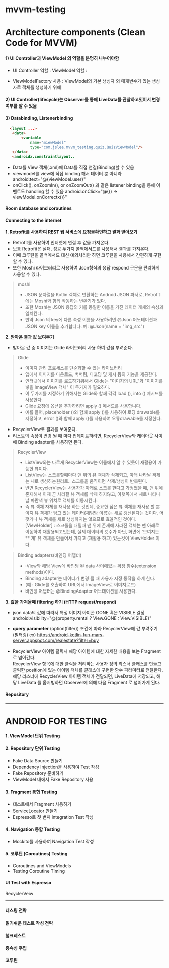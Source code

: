 # mvvm-testing



# Architecture components (Clean Code for MVVM)

#### 1) UI Controller과 ViewModel 의 역할을 분명히 나누어야함
- UI Controller 역할 : 
  ViewModel 역할 : 

- ViewModelFactory 사용 : ViewModel의 기본 생성자 외 매개변수가 있는 생성자로 객체를 생성하기 위해

#### 2) UI Controller(lifecycle)는 Observer를 통해 LiveData를 관찰하고잇어서 변경여부를 알 수 있음


#### 3) Databinding, Listenerbinding
```html
  <layout ...>
   <data>
       <variable
           name="miewModel"
           type="com.jslee.mvvm_testing.quiz.QuizViewModel"/>
   </data>
   <androidx.constraintlayout..
```
- Data를 View 객체(.xml)에 Data를 직접 연결(Binding)할 수 있음 
- viewmodel를 view에 직접 binding 해서 데이터 뿐 아니라 
     android:text="@{viewModel.user}"
- onClick(), onZoomIn(), or onZoomOut() 과 같은 listener binding을 통해 이벤트도 handling 할 수 있음 
  android:onClick="@{() -> viewModel.onCorrectx()}"



####  Room database and coroutines


####  Connecting to the internet

**1. Retrofit를 사용하여  REST 웹 서비스에 요청을확인하고 결과 받아오기**
- Retrofit를 사용하여 인터넷에 연결 후 값을 가져온다. 
- 보통 Retrofit은 실패, 성공 두가지 콜백메서드를 사용해서 결과를 가져온다. 
- 이때 코루틴을 콜백메서드 대신 예외처리만 하면 코루틴을 사용해서 간편하게 구현할 수 있다. 
- 또한 Moshi 라이브러리르 사용하여 Json형식의 응답 respond 구문을 편리하게 사용할 수 있다. 
 > moshi 
 > - JSON 문자열을 Kotlin 객체로 변환하는 Android JSON 파서로, Retrofit에는 Moshi와 함께 작동하는 변환기가 있다. 
 > - 또한 Moshi는 JSON 응답의 키를 동일한 이름을 가진 데이터 개체의 속성과 일치킨다.
 > - 만약 Json 의 key에 다른 속성 이름을 사용하려면 @Json 어노테이션과 JSON key 이름을 추가합니다. 예: @Json(name = "img_src")


**2. 받아온 결과 값 보여주기**
- 받아온 값 중 이미지는 Glide 라이브러리 사용 하여 값을 뿌려준다. 
> Glide 
> - 이미지 관리 프로세스를 단순화할 수 있는 라이브러리
> - 앱에서 이미지를 다운로드, 버퍼링, 디코딩 및 캐시 등의 기능을 제공한다.
> - 인터넷에서 이미지를 로드하기위해서 Glide는 "이미지의 URL"과 "이미지를 넣을 ImageView 객체" 이 두가지가 필요하다. 
> - 이 두가지를 지정하기 위해서는  Glide와 함께 각각 load (),  into () 메서드를 사용한다. 
> - Glide 요청에 옵션을 추가하려면 apply () 메서드를 사용합니다.
> - 예를 들어, placeholder ()와 함께 apply ()를 사용하여 로딩 drawable를 지정하고, error ()와 함께 apply ()를 사용하여 오류drawable를 지정한다.
  
- RecyclerView로 결과를 보여준다. 
- 리스트의 속성이 변경 될 때 마다 업데이트하려면, RecyclerView와 레이아웃 사이에 Binding adapter를 사용하면 된다. 

> RecyclerView
> - ListView와는 다르게 RecyclerView는 이름에서 알 수 있듯이 재활용이 가능한 뷰이다.
> - ListView는 스크롤할때마다 맨 위의 뷰 객체가 삭제되고, 아래 나타날 객체는 새로 생성하는원리로.. 스크롤을 움직이면 삭제/생성이 반복된다.
> - 반면 RecyclerView는 사용자가 아래로 스크롤 한다고 가정했을 때,
> 맨 위에 존재해서 이제 곧 사라질 뷰 객체를 삭제 하지않고, 아랫쪽에서 새로 나타나날 파란색 뷰 위치로 객체를 이동시킨다.
> - 즉 뷰 객체 자체를 재사용 하는 것인데, 중요한 점은 뷰 객체를 재사용 할 뿐이지 뷰 객체가 담고 있는 데이터(채팅방 이름)는 새로 갱신된다는 것이다.
> 어쨋거나 뷰 객체를 새로 생성하지는 않으므로 효율적인 것이다.
> [ViewHolder] : 스크롤을 내릴때 맨 위에 존재해 사라진 객체는 맨 아래로 이동하여 재활용되고잇는데, 
> 실제 데이터의 갯수가 아닌, 화면에 '보여지는 ** 개' 뷰 객체를 만들어서 가지고 (재활용 하고) 있는것이 ViewHolder 이다.


> Binding adapters(바인딩 어뎁터) 
> - :View와 해당 View에 바인딩 된 data 사이에있는 확장 함수(extension methods)이다.
> - Binding adapter는 데이터가 변경 될 때 사용자 지정 동작을 하게 한다. 
> - (예 : Glide를 호출하여 URL에서 ImageView로 이미지로드)
> - 바인딩 어댑터는 @BindingAdapter 어노테이션을 사용한다.
  


**3. 값을 가져올때 filtering 하기 (HTTP request/respond)**
- json data의 값에 따라서 특정 이미지 아이콘 GONE 혹은 VISIBLE 결정
  android:visibility="@{property.rental ? View.GONE : View.VISIBLE}"

- **query parameter** (option(filter)) 조건에 따라 RecyclerView에 값 뿌려주기 (필터링)
  ex) https://android-kotlin-fun-mars-server.appspot.com/realestate?filter=buy

-  RecyclerView 아이템 클릭시 해당 아이템에 대한 자세한 내용을 보는 Fragment로 넘어간다.  
  RecyclerView 항목에 대한 클릭을 처리하는 사용자 정의 리스너 클래스를 만들고 클릭한 position에 있는 아이템 객체를 클래스에 구현한 함수 파라미터로 전달한다. 
  해당 리스너에 RecyclerView 아이템 객체가 전달되면, LiveData에 저장되고,  해당 LiveData 를 옵저빙하던 Observer에 의해 다음 Fragment 로 넘어가게 된다. 


####  Repository


--------------------------------------------------------------------------------------------------------
# ANDROID FOR TESTING

#### 1. ViewModel 단위 Testing


#### 2. Repository 단위 Testing
- Fake Data Source 만들기
- Dependency Injection을 사용하여 Test 작성
- Fake Repository 준비하기
- ViewModel 내에서 Fake Repository 사용


#### 3. Fragment 통합 Testing
- 테스트에서 Fragment 사용하기
- ServiceLocator 만들기
- Espresso로 첫 번째 integration Test 작성


####  4. Navigation 통합 Testing
- Mockito를 사용하여 Navigation Test 작성


#### 5. 코루틴 (Coroutines) Testing
- Coroutines and ViewModels
- Testing Coroutine Timing


#### UI Test with Espresso
RecyclerVeiw

----------------------------------------------------------------------------------------------------------

#### 테스팅 전략


#### 읽기쉬운 테스트 작성 전략


#### 햄크레스트


#### 종속성 주입


#### 코루틴










